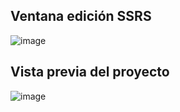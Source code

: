 ## Ventana edición SSRS
![image](https://github.com/user-attachments/assets/a13d7216-cc1f-45d3-aaea-208a8271c853)

## Vista previa del proyecto
![image](https://github.com/user-attachments/assets/4c912807-9878-43b8-96a7-64b301925abd)
